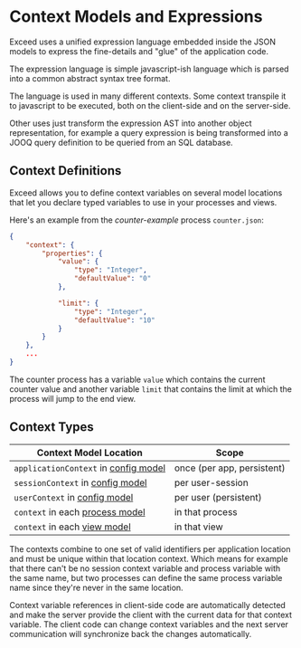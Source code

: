 Context Models and Expressions 
==============================

Exceed uses a unified expression language embedded inside the JSON models to 
express the fine-details and "glue" of the application code. 

The expression language is simple javascript-ish language which is parsed
into a common abstract syntax tree format.

The language is used in many different contexts. Some context transpile it
to javascript to be executed, both on the client-side and on the server-side.

Other uses just transform the expression AST into another object representation,
for example a query expression is being transformed into a JOOQ query definition
to be queried from an SQL database.


Context Definitions
-------------------

Exceed allows you to define context variables on several model locations that
let you declare typed variables to use in your processes and views.

Here's an example from the *counter-example* process `counter.json`:

```json
{
    "context": {
        "properties": {
            "value": {
                "type": "Integer",
                "defaultValue": "0"
            },

            "limit": {
                "type": "Integer",
                "defaultValue": "10"
            }
        }
    },
    ...
}
```

The counter process has a variable `value` which contains the current counter value and another variable `limit` that
contains the limit at which the process will jump to the end view.

Context Types
-------------

Context Model Location                                                                        | Scope 
--------------------------------------------------------------------------------------------- | ----- 
`applicationContext` in [config model](./model-reference.html#xcd.config.ApplicationConfig)   | once (per app, persistent)
`sessionContext` in [config model](./model-reference.html#xcd.config.ApplicationConfig)       | per user-session
`userContext` in [config model](./model-reference.html#xcd.config.ApplicationConfig)          | per user (persistent)
`context` in each [process model](./model-reference.html#xcd.process.Process)                 | in that process
`context` in each [view model](./model-reference.html#xcd.view.View)                          | in that view 

The contexts combine to one set of valid identifiers per application location and must be unique within that location context.
Which means for example that there can't be no session context variable and process variable with the same name, 
but two processes can define the same process variable name since they're never in the same location.

Context variable references in client-side code are automatically detected and make the server provide the client with
the current data for that context variable. The client code can change context variables and the next server communication
will synchronize back the changes automatically.
